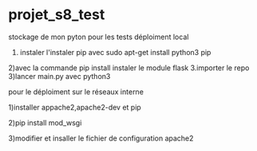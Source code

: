 # projet_s8_test
stockage de mon pyton pour les tests
déploiment local
   1) instaler l'instaler pip avec sudo apt-get install python3 pip
   
   2)avec la commande pip install instaler le module flask 3.importer le repo
   3)lancer main.py avec python3
    
pour le déploiment sur le réseaux interne

1)installer appache2,apache2-dev et pip

2)pip install mod_wsgi

3)modifier et insaller le fichier de configuration apache2

